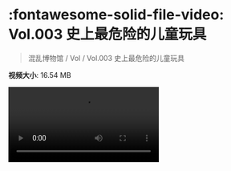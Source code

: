 # :fontawesome-solid-file-video: Vol.003 史上最危险的儿童玩具

> 混乱博物馆 / Vol / Vol.003 史上最危险的儿童玩具

**视频大小**: 16.54 MB

<div class="video"><video src="https://file.hsyhx.top/archive/混乱博物馆/Vol/003.mp4" controls preload>🤔 您的浏览器不支持 video 标签</video></div>